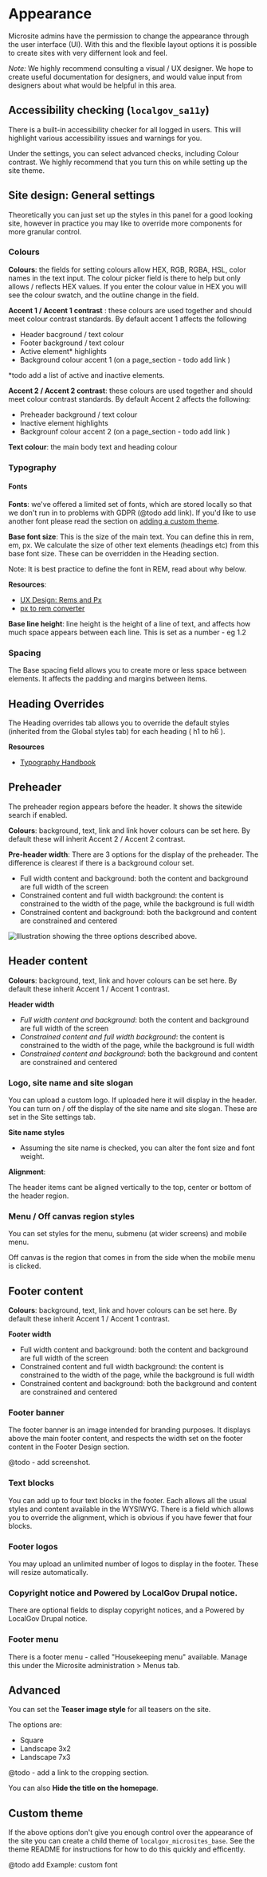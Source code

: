 # Appearance

Microsite admins have the permission to change the appearance through the user interface (UI). With this and the flexible layout options it is possible to create sites with very differnent look and feel. 

*Note:* We highly recommend consulting a visual / UX designer. We hope to create useful documentation for designers, and would value input from designers about what would be helpful in this area.

## Accessibility checking (`localgov_sa11y`)

There is a built-in accessibility checker for all logged in users. This will highlight various accessibility issues and warnings for you. 

Under the settings, you can select advanced checks, including Colour contrast. We highly recommend that you turn this on while setting up the site theme. 

## Site design: General settings

Theoretically you can just set up the styles in this panel for a good looking site, however in practice you may like to override more components for more granular control. 

### Colours

**Colours**: the fields for setting colours allow HEX, RGB, RGBA, HSL, color names in the text input. The colour picker field is there to help but only allows / reflects HEX values. If you enter the colour value in HEX you will see the colour swatch, and the outline change in the field. 

**Accent 1 / Accent 1 contrast** : these colours are used together and should meet colour contrast standards. By default accent 1 affects the following

- Header bacground / text colour
- Footer background / text colour
- Active element* highlights
- Background colour accent 1 (on a page_section - todo add link )

*todo add a list of active and inactive elements. 

**Accent 2 / Accent 2 contrast**: these colours are used together and should meet colour contrast standards. By default Accent 2 affects the following:

- Preheader background / text colour
- Inactive element highlights
- Backgrounf colour accent 2 (on a page_section - todo add link )


**Text colour**: the main body text and heading colour


### Typography

#### Fonts

**Fonts**: we've offered a limited set of fonts, which are stored locally so that we don't run in to problems with GDPR (@todo add link). If you'd like to use another font please read the section on [adding a custom theme](#custom-theme). 

**Base font size**: This is the size of the main text. You can define this in rem, em, px. 
We calculate the size of other text elements (headings etc) from this base font size. These can be overridden in the Heading section.

Note: It is best practice to define the font in REM, read about why below.

**Resources**:

- [UX Design: Rems and Px](https://uxdesign.cc/why-designers-should-move-from-px-to-rem-and-how-to-do-that-in-figma-c0ea23e07a15_)
- [px to rem converter](https://nekocalc.com/px-to-rem-converter)


**Base line height**: line height is the height of a line of text, and affects how much space appears between each line. This is set as a number - eg 1.2

### Spacing

The Base spacing field allows you to create more or less space between elements. It affects the padding and margins between items.

## Heading Overrides

The Heading overrides tab allows you to override the default styles (inherited from the Global styles tab) for each heading ( h1 to h6 ).

**Resources**
- [Typography Handbook](https://typographyhandbook.com/)

## Preheader 

The preheader region appears before the header. It shows the sitewide search if enabled.

**Colours**: background, text, link and link hover colours can be set here. By default these will inherit Accent 2 / Accent 2 contrast.

**Pre-header width**: There are 3 options for the display of the preheader. The difference is clearest if there is a background colour set.
- Full width content and background: both the content and background are full width of the screen
- Constrained content and full width background: the content is constrained to the width of the page, while the background is full width
- Constrained content and background: both the background and content are constrained and centered

![Illustration showing the three options described above.](/microsites/images/preheaderWidth.png)


## Header content

**Colours**: background, text, link and hover colours can be set here. By default these inherit Accent 1 / Accent 1 contrast. 

**Header width**

- *Full width content and background*: both the content and background are full width of the screen
- *Constrained content and full width background*: the content is constrained to the width of the page, while the background is full width
- *Constrained content and background*: both the background and content are constrained and centered

### Logo, site name and site slogan

You can upload a custom logo. If uploaded here it will display in the header. 
You can turn on / off the display of the site name and site slogan. These are set in the Site settings tab.

**Site name styles**
- Assuming the site name is checked, you can alter the font size and font weight. 

**Alignment**: 

The header items cant be aligned vertically to the top, center or bottom of the header region.

### Menu / Off canvas region styles

You can set styles for the menu, submenu (at wider screens) and mobile menu. 

Off canvas is the region that comes in from the side when the mobile menu is clicked. 

## Footer content

**Colours**: background, text, link and hover colours can be set here. By default these inherit Accent 1 / Accent 1 contrast. 

**Footer width**
- Full width content and background: both the content and background are full width of the screen
- Constrained content and full width background: the content is constrained to the width of the page, while the background is full width
- Constrained content and background: both the background and content are constrained and centered

### Footer banner

The footer banner is an image intended for branding purposes. It displays above the main footer content, and respects the width set on the footer content in the Footer Design section.

@todo - add screenshot.

### Text blocks
You can add up to four text blocks in the footer. Each allows all the usual styles and content available in the WYSIWYG. There is a field which allows you to override the alignment, which is obvious if you have fewer that four blocks.

### Footer logos
You may upload an unlimited number of logos to display in the footer. These will resize automatically.

### Copyright notice and Powered by LocalGov Drupal notice. 
There are optional fields to display copyright notices, and a Powered by LocalGov Drupal notice. 

### Footer menu

There is a footer menu - called "Housekeeping menu" available. Manage this under the Microsite administration > Menus tab.

## Advanced

You can set the **Teaser image style** for all teasers on the site. 

The options are:
- Square
- Landscape 3x2
- Landscape 7x3 

@todo - add a link to the cropping section.

You can also **Hide the title on the homepage**.

## Custom theme

If the above options don't give you enough control over the appearance of the site you can create a child theme of `localgov_microsites_base`. See the theme README for instructions for how to do this quickly and efficently. 

@todo add Example: custom font
